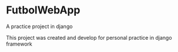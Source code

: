 # FutbolWebApp
A practice project in django

This project was created and develop for personal practice in django framework

